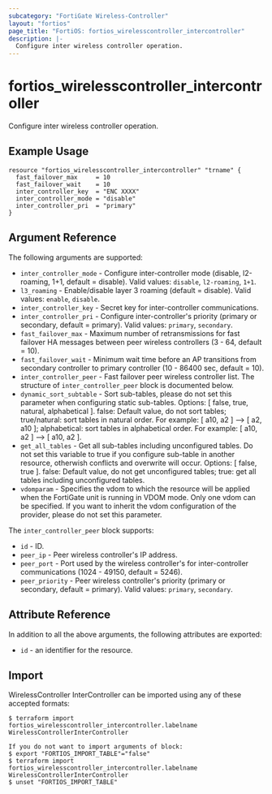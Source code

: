```yaml
---
subcategory: "FortiGate Wireless-Controller"
layout: "fortios"
page_title: "FortiOS: fortios_wirelesscontroller_intercontroller"
description: |-
  Configure inter wireless controller operation.
---
```


# fortios_wirelesscontroller_intercontroller
Configure inter wireless controller operation.

## Example Usage

```hcl
resource "fortios_wirelesscontroller_intercontroller" "trname" {
  fast_failover_max     = 10
  fast_failover_wait    = 10
  inter_controller_key  = "ENC XXXX"
  inter_controller_mode = "disable"
  inter_controller_pri  = "primary"
}
```

## Argument Reference

The following arguments are supported:

* `inter_controller_mode` - Configure inter-controller mode (disable, l2-roaming, 1+1, default = disable). Valid values: `disable`, `l2-roaming`, `1+1`.
* `l3_roaming` - Enable/disable layer 3 roaming (default = disable). Valid values: `enable`, `disable`.
* `inter_controller_key` - Secret key for inter-controller communications.
* `inter_controller_pri` - Configure inter-controller's priority (primary or secondary, default = primary). Valid values: `primary`, `secondary`.
* `fast_failover_max` - Maximum number of retransmissions for fast failover HA messages between peer wireless controllers (3 - 64, default = 10).
* `fast_failover_wait` - Minimum wait time before an AP transitions from secondary controller to primary controller (10 - 86400 sec, default = 10).
* `inter_controller_peer` - Fast failover peer wireless controller list. The structure of `inter_controller_peer` block is documented below.
* `dynamic_sort_subtable` - Sort sub-tables, please do not set this parameter when configuring static sub-tables. Options: [ false, true, natural, alphabetical ]. false: Default value, do not sort tables; true/natural: sort tables in natural order. For example: [ a10, a2 ] --> [ a2, a10 ]; alphabetical: sort tables in alphabetical order. For example: [ a10, a2 ] --> [ a10, a2 ].
* `get_all_tables` - Get all sub-tables including unconfigured tables. Do not set this variable to true if you configure sub-table in another resource, otherwish conflicts and overwrite will occur. Options: [ false, true ]. false: Default value, do not get unconfigured tables; true: get all tables including unconfigured tables. 
* `vdomparam` - Specifies the vdom to which the resource will be applied when the FortiGate unit is running in VDOM mode. Only one vdom can be specified. If you want to inherit the vdom configuration of the provider, please do not set this parameter.

The `inter_controller_peer` block supports:

* `id` - ID.
* `peer_ip` - Peer wireless controller's IP address.
* `peer_port` - Port used by the wireless controller's for inter-controller communications (1024 - 49150, default = 5246).
* `peer_priority` - Peer wireless controller's priority (primary or secondary, default = primary). Valid values: `primary`, `secondary`.


## Attribute Reference

In addition to all the above arguments, the following attributes are exported:
* `id` - an identifier for the resource.

## Import

WirelessController InterController can be imported using any of these accepted formats:
```
$ terraform import fortios_wirelesscontroller_intercontroller.labelname WirelessControllerInterController

If you do not want to import arguments of block:
$ export "FORTIOS_IMPORT_TABLE"="false"
$ terraform import fortios_wirelesscontroller_intercontroller.labelname WirelessControllerInterController
$ unset "FORTIOS_IMPORT_TABLE"
```
